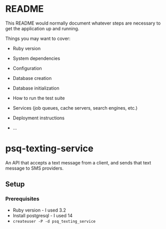 # README

This README would normally document whatever steps are necessary to get the
application up and running.

Things you may want to cover:

* Ruby version

* System dependencies

* Configuration

* Database creation

* Database initialization

* How to run the test suite

* Services (job queues, cache servers, search engines, etc.)

* Deployment instructions

* ...

# psq-texting-service
An API that accepts a text message from a client, and sends that text message to SMS providers.

## Setup
### Prerequisites
- Ruby version - I used 3.2
- Install postgresql - I used 14
- `createuser -P -d psq_texting_service`
